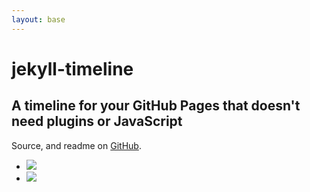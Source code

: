 ```yaml
---
layout: base
---
```


# jekyll-timeline
## A timeline for your GitHub Pages that doesn't need plugins or JavaScript

Source, and readme on [GitHub](https://github.com/A-m-e-y/ECE_510_Documentation).

<ul class="timeline-examples">
  <li class="post summary">
    <a href="https://a-m-e-y.github.io/ECE_510_Documentation/project-timeline.md" title="Project Timeline">
      <img src="{{ site.github.repository_url }}/screencaps/project-timeline.png" />
    </a>
  </li>
  <li class="post summary">
    <a href="https://a-m-e-y.github.io/ECE_510_Documentation/weekly-challenges.md" title="Weekly Challenges">
      <img src="{{ site.github.repository_url }}/screencaps/weekly-challenges.png" />
    </a>
  </li>
</ul>








